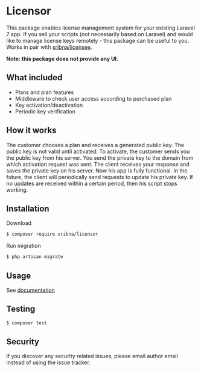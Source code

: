 # Licensor

This package enables license management system for your existing Laravel 7 app. If you sell your scripts (not necessarily based on Laravel) and would like to manage license keys remotely - this package can be useful to you.
Works in pair with [sribna/licensee](http://github.com/sribna/licensee).

**Note: this package does not provide any UI.**

## What included
 - Plans and plan features
 - Middleware to check user access according to purchased plan
 - Key activation/deactivation
 - Periodic key verification

## How it works

The customer chooses a plan and receives a generated public key. The public key is not valid until activated.
To activate, the customer sends you the public key from his server.
You send the private key to the domain from which activation request was sent.
The client receives your response and saves the private key on his server. Now his app is fully functional.
In the future, the client will periodically send requests to update his private key.
If no updates are received within a certain period, then his script stops working.

## Installation

Download

``` bash
$ composer require sribna/licensor
```

Run migration

``` bash
$ php artisan migrate
```

## Usage

See [documentation](docs)

## Testing

``` bash
$ composer test
```

## Security

If you discover any security related issues, please email author email instead of using the issue tracker.
